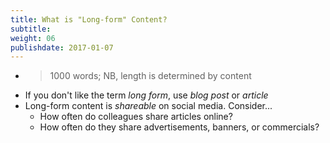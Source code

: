 ```yaml
---
title: What is "Long-form" Content?
subtitle:
weight: 06
publishdate: 2017-01-07
---
```


* > 1000 words; NB, length is determined by content
* If you don't like the term *long form*, use *blog post* or *article*
* Long-form content is *shareable* on social media. Consider...
  * How often do colleagues share articles online?
  * How often do they share advertisements, banners, or commercials?